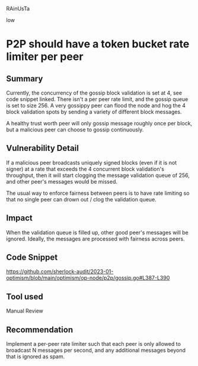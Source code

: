 RAinUsTa

low

# P2P should have a token bucket rate limiter per peer

## Summary
Currently, the concurrency of the gossip block validation is set at 4, see code snippet linked. There isn't a per peer rate limit, and the gossip queue is set to size 256. A very gossippy peer can flood the node and hog the 4 block validation spots by sending a variety of different block messages.

A healthy trust worth peer will only gossip message roughly once per block, but a malicious peer can choose to gossip continuously.

## Vulnerability Detail
If a malicious peer broadcasts uniquely signed blocks (even if it is not signer) at a rate that exceeds the 4 concurrent block validation's throughput, then it will start clogging the message validation queue of 256, and other peer's messages would be missed.

The usual way to enforce fairness between peers is to have rate limiting so that no single peer can drown out / clog the validation queue.


## Impact

When the validation queue is filled up, other good peer's messages will be ignored.
Ideally, the messages are processed with fairness across peers.

## Code Snippet
https://github.com/sherlock-audit/2023-01-optimism/blob/main/optimism/op-node/p2p/gossip.go#L387-L390
## Tool used

Manual Review

## Recommendation

Implement a per-peer rate limiter such that each peer is only allowed to broadcast N messages per second, and any additional messages beyond that is ignored as spam.
